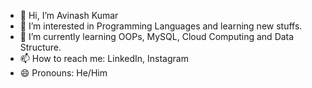 - 👋 Hi, I’m Avinash Kumar
- 👀 I’m interested in Programming Languages and learning new stuffs.
- 🌱 I’m currently learning OOPs, MySQL, Cloud Computing and Data Structure.
- 📫 How to reach me: LinkedIn, Instagram
- 😄 Pronouns: He/Him

<!---
kravi2201/kravi2201 is a ✨ special ✨ repository because its `README.md` (this file) appears on your GitHub profile.
You can click the Preview link to take a look at your changes.
--->
